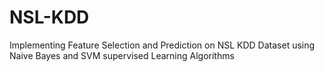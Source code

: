 # NSL-KDD
Implementing Feature Selection and Prediction on NSL KDD Dataset using Naive Bayes and SVM supervised Learning Algorithms
